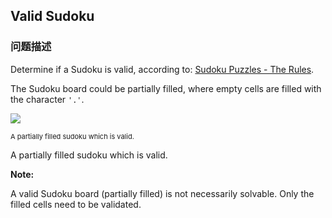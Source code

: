 ## Valid Sudoku  
### 问题描述
Determine if a Sudoku is valid, according to: [Sudoku Puzzles - The Rules](http://sudoku.com.au/TheRules.aspx).

The Sudoku board could be partially filled, where empty cells are filled with the character `'.'`.


<img src="http://upload.wikimedia.org/wikipedia/commons/thumb/f/ff/Sudoku-by-L2G-20050714.svg/250px-Sudoku-by-L2G-20050714.svg.png" /><br />
<p style="font-size: 11px">A partially filled sudoku which is valid.

A partially filled sudoku which is valid.

**Note:**<br />
A valid Sudoku board (partially filled) is not necessarily solvable. Only the filled cells need to be validated.

